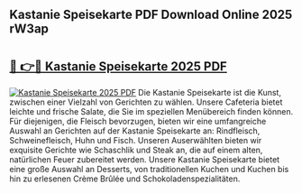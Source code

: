 ## Kastanie Speisekarte PDF Download Online 2025 rW3ap

# <h2><a href="http://gc8rmg1.nevu.top/?p=Kastanie+Speisekarte">🔗 👉🔴 Kastanie Speisekarte 2025 PDF</a></h2>

[![Kastanie Speisekarte 2025 PDF](https://i.imgur.com/dBaPXMq.png)](http://gc8rmg1.nevu.top/?p=Kastanie+Speisekarte)
Die Kastanie Speisekarte ist die Kunst, zwischen einer Vielzahl von Gerichten zu wählen. Unsere Cafeteria bietet leichte und frische Salate, die Sie im speziellen Menübereich finden können. Für diejenigen, die Fleisch bevorzugen, bieten wir eine umfangreiche Auswahl an Gerichten auf der Kastanie Speisekarte an: Rindfleisch, Schweinefleisch, Huhn und Fisch. Unseren Auserwählten bieten wir exquisite Gerichte wie Schaschlik und Steak an, die auf einem alten, natürlichen Feuer zubereitet werden. Unsere Kastanie Speisekarte bietet eine große Auswahl an Desserts, von traditionellen Kuchen und Kuchen bis hin zu erlesenen Crème Brûlée und Schokoladenspezialitäten.
